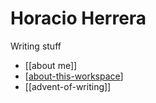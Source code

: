 # Horacio Herrera

Writing stuff

- [[about me]]
- [[about-this-workspace]]
- [[advent-of-writing]]

[//begin]: # "Autogenerated link references for markdown compatibility"
[about-this-workspace]: about-this-workspace "About this workspace"
[//end]: # "Autogenerated link references"
